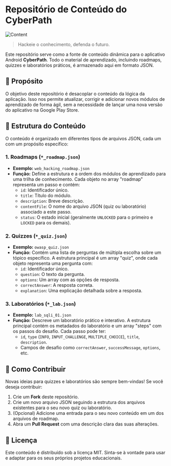 # Repositório de Conteúdo do CyberPath

![Content](https://img.shields.io/badge/Conteúdo-JSON-brightgreen)

> Hackeie o conhecimento, defenda o futuro.

Este repositório serve como a fonte de conteúdo dinâmica para o aplicativo Android **CyberPath**. Todo o material de aprendizado, incluindo roadmaps, quizzes e laboratórios práticos, é armazenado aqui em formato JSON.

## 🚀 Propósito

O objetivo deste repositório é desacoplar o conteúdo da lógica da aplicação. Isso nos permite atualizar, corrigir e adicionar novos módulos de aprendizado de forma ágil, sem a necessidade de lançar uma nova versão do aplicativo na Google Play Store.

## 📁 Estrutura do Conteúdo

O conteúdo é organizado em diferentes tipos de arquivos JSON, cada um com um propósito específico:

### 1. Roadmaps (`*_roadmap.json`)

* **Exemplo:** `web_hacking_roadmap.json`
* **Função:** Define a estrutura e a ordem dos módulos de aprendizado para uma trilha de conhecimento. Cada objeto no array "roadmap" representa um passo e contém:
    * `id`: Identificador único.
    * `title`: Título do módulo.
    * `description`: Breve descrição.
    * `contentFile`: O nome do arquivo JSON (quiz ou laboratório) associado a este passo.
    * `status`: O estado inicial (geralmente `UNLOCKED` para o primeiro e `LOCKED` para os demais).

### 2. Quizzes (`*_quiz.json`)

* **Exemplo:** `owasp_quiz.json`
* **Função:** Contém uma lista de perguntas de múltipla escolha sobre um tópico específico. A estrutura principal é um array "quiz", onde cada objeto representa uma pergunta com:
    * `id`: Identificador único.
    * `question`: O texto da pergunta.
    * `options`: Um array com as opções de resposta.
    * `correctAnswer`: A resposta correta.
    * `explanation`: Uma explicação detalhada sobre a resposta.

### 3. Laboratórios (`*_lab.json`)

* **Exemplo:** `lab_sqli_01.json`
* **Função:** Descreve um laboratório prático e interativo. A estrutura principal contém os metadados do laboratório e um array "steps" com os passos do desafio. Cada passo pode ter:
    * `id`, `type` (`INFO`, `INPUT_CHALLENGE`, `MULTIPLE_CHOICE`), `title`, `description`.
    * Campos de desafio como `correctAnswer`, `successMessage`, `options`, etc.

## 🤝 Como Contribuir

Novas ideias para quizzes e laboratórios são sempre bem-vindas! Se você deseja contribuir:

1.  Crie um **Fork** deste repositório.
2.  Crie um novo arquivo JSON seguindo a estrutura dos arquivos existentes para o seu novo quiz ou laboratório.
3.  (Opcional) Adicione uma entrada para o seu novo conteúdo em um dos arquivos de roadmap.
4.  Abra um **Pull Request** com uma descrição clara das suas alterações.

## 📄 Licença

Este conteúdo é distribuído sob a licença MIT. Sinta-se à vontade para usar e adaptar para os seus próprios projetos educacionais.
